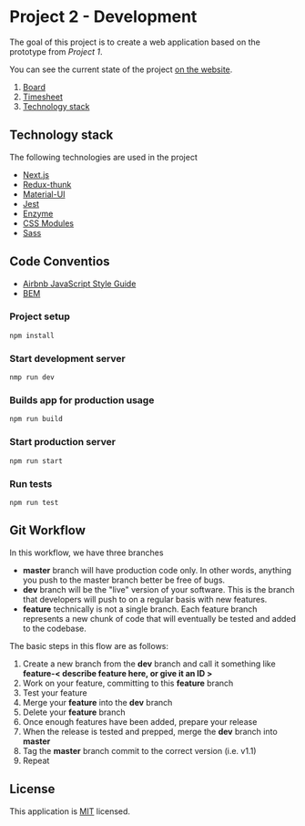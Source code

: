 # Project 2 - Development
The goal of this project is to create a web application based on the prototype from *Project 1*.

You can see the current state of the project [on the website](https://cranach-timeline.dmitry-kuznetsov.vercel.app/).

1. [Board](https://github.com/d-kuznetsov/cranach-timeline/projects/1)
2. [Timesheet](https://github.com/d-kuznetsov/cranach-timeline/wiki/Timesheet)
3. [Technology stack](#technology-stack)

## Technology stack
The following technologies are used in the project
* [Next.js](https://nextjs.org/)
* [Redux-thunk](https://github.com/reduxjs/redux-thunk)
* [Material-UI](https://material-ui.com/)
* [Jest](https://jestjs.io/)
* [Enzyme](https://enzymejs.github.io/enzyme/)
* [CSS Modules](https://github.com/css-modules/css-modules) 
* [Sass](https://sass-lang.com/)

## Code Conventios
* [Airbnb JavaScript Style Guide](https://github.com/airbnb/javascript)
* [BEM](http://getbem.com/)

### Project setup
```
npm install
```
### Start development server
```
nmp run dev
```
### Builds app for production usage
```
npm run build 
```
### Start production server
```
npm run start
```
### Run tests
```
npm run test
```

## Git Workflow
In this workflow, we have three branches
* **master** branch will have production code only. In other words, anything you push to the master branch better be free of bugs.
* **dev** branch will be the "live" version of your software. This is the branch that developers will push to on a regular basis with new features.
* **feature** technically is not a single branch. Each feature branch represents a new chunk of code that will eventually be tested and added to the codebase.

The basic steps in this flow are as follows:
1. Create a new branch from the **dev** branch and call it something like **feature-< describe feature here, or give it an ID >**
2. Work on your feature, committing to this **feature** branch
3. Test your feature
4. Merge your **feature** into the **dev** branch
5. Delete your **feature** branch
6. Once enough features have been added, prepare your release
7. When the release is tested and prepped, merge the **dev** branch into **master**
8. Tag the **master** branch commit to the correct version (i.e. v1.1)
9. Repeat

## License
This application is [MIT](./LICENSE.md) licensed.
